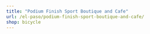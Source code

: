 ```yaml
---
title: "Podium Finish Sport Boutique and Cafe"
url: /el-paso/podium-finish-sport-boutique-and-cafe/
shop: bicycle
---
```

